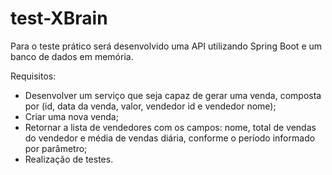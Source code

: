 # test-XBrain

Para o teste prático será desenvolvido uma API utilizando Spring Boot e um banco de dados em memória.

Requisitos:

  - Desenvolver um serviço que seja capaz de gerar uma venda, composta por (id, data da venda, valor, vendedor id e vendedor nome);
  - Criar uma nova venda;
  - Retornar a lista de vendedores com os campos: nome, total de vendas do vendedor e média de vendas diária, conforme o período informado por parâmetro;
  - Realização de testes.
